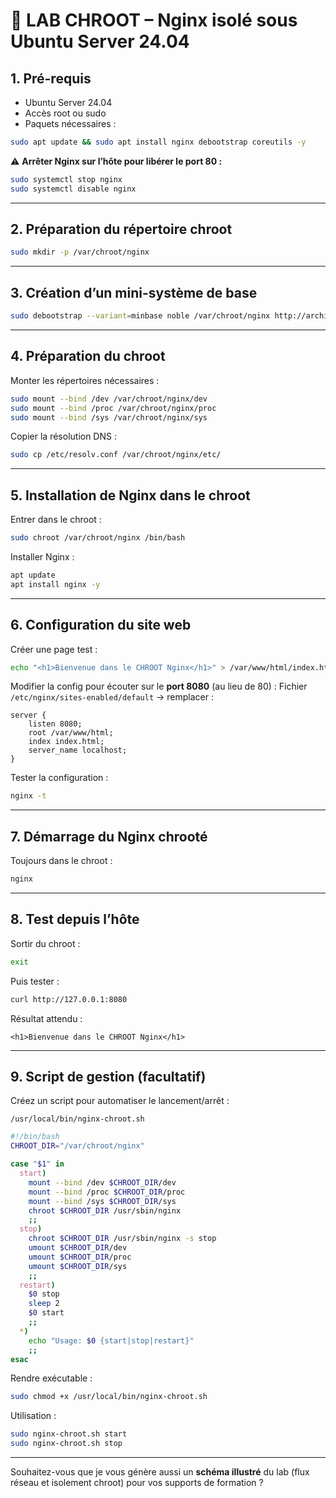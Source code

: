 # 🧪 **LAB CHROOT – Nginx isolé sous Ubuntu Server 24.04**

## **1. Pré-requis**

* Ubuntu Server 24.04
* Accès root ou sudo
* Paquets nécessaires :

```bash
sudo apt update && sudo apt install nginx debootstrap coreutils -y
```

⚠️ **Arrêter Nginx sur l’hôte pour libérer le port 80 :**

```bash
sudo systemctl stop nginx
sudo systemctl disable nginx
```

---

## **2. Préparation du répertoire chroot**

```bash
sudo mkdir -p /var/chroot/nginx
```

---

## **3. Création d’un mini-système de base**

```bash
sudo debootstrap --variant=minbase noble /var/chroot/nginx http://archive.ubuntu.com/ubuntu/
```

---

## **4. Préparation du chroot**

Monter les répertoires nécessaires :

```bash
sudo mount --bind /dev /var/chroot/nginx/dev
sudo mount --bind /proc /var/chroot/nginx/proc
sudo mount --bind /sys /var/chroot/nginx/sys
```

Copier la résolution DNS :

```bash
sudo cp /etc/resolv.conf /var/chroot/nginx/etc/
```

---

## **5. Installation de Nginx dans le chroot**

Entrer dans le chroot :

```bash
sudo chroot /var/chroot/nginx /bin/bash
```

Installer Nginx :

```bash
apt update
apt install nginx -y
```

---

## **6. Configuration du site web**

Créer une page test :

```bash
echo "<h1>Bienvenue dans le CHROOT Nginx</h1>" > /var/www/html/index.html
```

Modifier la config pour écouter sur le **port 8080** (au lieu de 80) :
Fichier `/etc/nginx/sites-enabled/default` → remplacer :

```nginx
server {
    listen 8080;
    root /var/www/html;
    index index.html;
    server_name localhost;
}
```

Tester la configuration :

```bash
nginx -t
```

---

## **7. Démarrage du Nginx chrooté**

Toujours dans le chroot :

```bash
nginx
```

---

## **8. Test depuis l’hôte**

Sortir du chroot :

```bash
exit
```

Puis tester :

```bash
curl http://127.0.0.1:8080
```

Résultat attendu :

```
<h1>Bienvenue dans le CHROOT Nginx</h1>
```

---

## **9. Script de gestion (facultatif)**

Créez un script pour automatiser le lancement/arrêt :

`/usr/local/bin/nginx-chroot.sh`

```bash
#!/bin/bash
CHROOT_DIR="/var/chroot/nginx"

case "$1" in
  start)
    mount --bind /dev $CHROOT_DIR/dev
    mount --bind /proc $CHROOT_DIR/proc
    mount --bind /sys $CHROOT_DIR/sys
    chroot $CHROOT_DIR /usr/sbin/nginx
    ;;
  stop)
    chroot $CHROOT_DIR /usr/sbin/nginx -s stop
    umount $CHROOT_DIR/dev
    umount $CHROOT_DIR/proc
    umount $CHROOT_DIR/sys
    ;;
  restart)
    $0 stop
    sleep 2
    $0 start
    ;;
  *)
    echo "Usage: $0 {start|stop|restart}"
    ;;
esac
```

Rendre exécutable :

```bash
sudo chmod +x /usr/local/bin/nginx-chroot.sh
```

Utilisation :

```bash
sudo nginx-chroot.sh start
sudo nginx-chroot.sh stop
```


---

Souhaitez-vous que je vous génère aussi un **schéma illustré** du lab (flux réseau et isolement chroot) pour vos supports de formation ?

